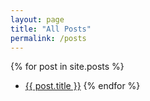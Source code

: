 ```yaml
---
layout: page
title: "All Posts"
permalink: /posts
---
```


{% for post in site.posts %}
- [{{ post.title }}](post.url)
{% endfor %}
